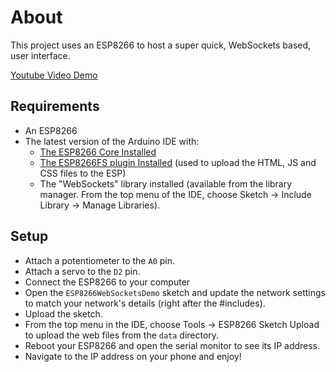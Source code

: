 # About
This project uses an ESP8266 to host a super quick, WebSockets based, user interface.

[Youtube Video Demo](https://www.youtube.com/watch?v=jFhkxL-Fyv8)

## Requirements
- An ESP8266
- The latest version of the Arduino IDE with:
   - [The ESP8266 Core Installed](https://github.com/esp8266/Arduino)
   - [The ESP8266FS plugin Installed](https://github.com/esp8266/arduino-esp8266fs-plugin) (used to upload the HTML, JS and CSS files to the ESP)
    - The "WebSockets" library installed (available from the library manager. From the top menu of the IDE, choose Sketch -> Include Library -> Manage Libraries).

## Setup
- Attach a potentiometer to the `A0` pin.
- Attach a servo to the `D2` pin.
- Connect the ESP8266 to your computer
- Open the `ESP8266WebSocketsDemo` sketch and update the network settings to match your network's details (right after the #includes).
- Upload the sketch.
- From the top menu in the IDE, choose Tools -> ESP8266 Sketch Upload to upload the web files from the `data` directory.
- Reboot your ESP8266 and open the serial monitor to see its IP address.
- Navigate to the IP address on your phone and enjoy!
